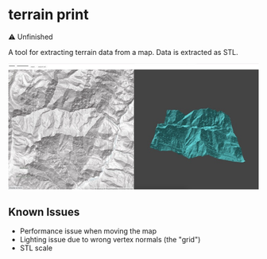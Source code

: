 # terrain print

⚠️ Unfinished

A tool for extracting terrain data from a map. Data is extracted as STL.

![](example.jpg)

## Known Issues

- Performance issue when moving the map
- Lighting issue due to wrong vertex normals (the "grid")
- STL scale
